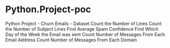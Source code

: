 # Python.Project-poc
Python Project - Churn Emails - Dataset
Count the Number of Lines
Count the Number of Subject Lines
Find Average Spam Confidence
 Find Which Day of the Week the Email was sent
 Count Number of Messages From Each Email Address
 Count Number of Messages From Each Domain

